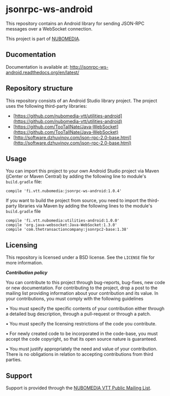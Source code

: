 jsonrpc-ws-android
=================
This repository contains an Android library for sending JSON-RPC messages over a WebSocket connection.

This project is part of [NUBOMEDIA](http://www.nubomedia.eu).

Ducomentation
--------------------

Documentation is available at: http://jsonrpc-ws-android.readthedocs.org/en/latest/

Repository structure
--------------------
This repository consists of an Android Studio library project. The project uses the following third-party libraries:
* [https://github.com/nubomedia-vtt/utilities-android](https://github.com/nubomedia-vtt/utilities-android)
* [https://github.com/TooTallNate/Java-WebSocket](https://github.com/TooTallNate/Java-WebSocket)
* [http://software.dzhuvinov.com/json-rpc-2.0-base.html](http://software.dzhuvinov.com/json-rpc-2.0-base.html)

Usage
--------
You can import this project to your own Android Studio project via Maven (jCenter or Maven Central) by adding the following line to module's `build.gradle` file:
```
compile 'fi.vtt.nubomedia:jsonrpc-ws-android:1.0.4'
```

If you want to build the project from source, you need to import the third-party libraries via Maven by adding the following lines to
the module's `build.gradle` file
```
compile 'fi.vtt.nubomedia:utilities-android:1.0.0'
compile 'org.java-websocket:Java-WebSocket:1.3.0'
compile 'com.thetransactioncompany:jsonrpc2-base:1.38'
```

Licensing
---------
This repository is licensed under a BSD license. See the `LICENSE` file for more information.

***Contribution policy***

You can contribute to this project through bug-reports, bug-fixes, new code or new documentation. For contributing to the project, drop a post to the mailing list providing information about your contribution and its value. In your contributions, you must comply with the following guidelines

•	You must specify the specific contents of your contribution either through a detailed bug description, through a pull-request or through a patch.

•	You must specify the licensing restrictions of the code you contribute.

•	For newly created code to be incorporated in the code-base, you must accept the code copyright, so that its open source nature is guaranteed.

•	You must justify appropriately the need and value of your contribution. There is no obligations in relation to accepting contributions from third parties.


Support
-------
Support is provided through the [NUBOMEDIA VTT Public Mailing List](https://groups.google.com/forum/#!forum/nubomedia-vtt).
